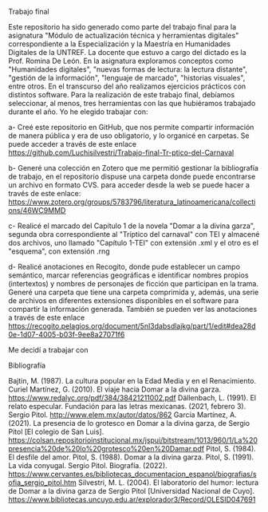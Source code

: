 Trabajo final

Este repositorio ha sido generado como parte del trabajo final para la asignatura "Módulo de actualización técnica y herramientas digitales" correspondiente a la Especialización y la Maestría en Humanidades Digitales de la UNTREF.
La docente que estuvo a cargo del dictado es la Prof. Romina De León. 
En la asignatura exploramos conceptos como "Humanidades digitales", "nuevas formas de lectura: la lectura distante", "gestión de la información", "lenguaje de marcado", "historias visuales", entre otros. 
En el transcurso del año realizamos ejercicios prácticos con distintos software. Para la realización de este trabajo final, debíamos seleccionar, al menos, tres herramientas con las que hubiéramos trabajado durante el año. Yo he elegido trabajar con: 

a- Creé este repositorio en GitHub, que nos permite compartir información de manera pública y era de uso obligatorio, y lo organicé en carpetas. Se puede acceder a través de este enlace https://github.com/Luchisilvestri/Trabajo-final-Tr-ptico-del-Carnaval

b- Generé una colección en Zotero que me permitió gestionar la bibliografía de trabajo, en el repositorio dispuse una carpeta donde puede encontrarse un archivo en formato CVS. para acceder desde la web se puede hacer a través de este enlace: https://www.zotero.org/groups/5783796/literatura_latinoamericana/collections/46WC9MMD

c- Realicé el marcado del Capítulo 1 de la novela "Domar a la divina garza", segunda obra correspondiente al "Tríptico del carnaval" con TEI y almacené dos archivos, uno llamado "Capítulo 1-TEI" con extensión .xml y el otro es el "esquema", con extensión .rng

d- Realicé anotaciones en Recogito, donde pude establecer un campo semántico, marcar referencias geográficas e identificar nombres propios (intertextos) y nombres de personajes de ficción que participan en la trama. Generé una carpeta que tiene una carpeta comprimida y, además, una serie de archivos en diferentes extensiones disponibles en el software para compartir la información generada. También se pueden ver las anotaciones a través de este enlace https://recogito.pelagios.org/document/5nl3dabsdlajkg/part/1/edit#dea28d0e-1d07-4005-b03f-9ee8a27071f6

Me decidí a trabajar con 



Bibliografía

  Bajtin, M. (1987). La cultura popular en la Edad Media y en el Renacimiento.
  Curiel Martínez, G. (2010). El viaje hacia Domar a la divina garza. https://www.redalyc.org/pdf/384/38421211002.pdf
  Dällenbach, L. (1991). El relato especular.
  Fundación para las letras mexicanas. (2021, febrero 3). Sergio Pitol. http://www.elem.mx/autor/datos/862
  García Martínez, A. (2021). La presencia de lo grotesco en Domar a la divina garza, de Sergio Pitol [El colegio de San Luis]. https://colsan.repositorioinstitucional.mx/jspui/bitstream/1013/960/1/La%20presencia%20de%20lo%20grotesco%20en%20Damar.pdf
  Pitol, S. (1984). El desfile del amor.
  Pitol, S. (1988). Domar a la divina garza.
  Pitol, S. (1991). La vida conyugal.
  Sergio Pitol. Biografía. (2022). https://www.cervantes.es/bibliotecas_documentacion_espanol/biografias/sofia_sergio_pitol.htm
  Silvestri, M. L. (2004). El laboratorio del humor: lectura de Domar a la divina garza de Sergio Pitol [Universidad Nacional de Cuyo]. https://www.bibliotecas.uncuyo.edu.ar/explorador3/Record/OLESID047691

